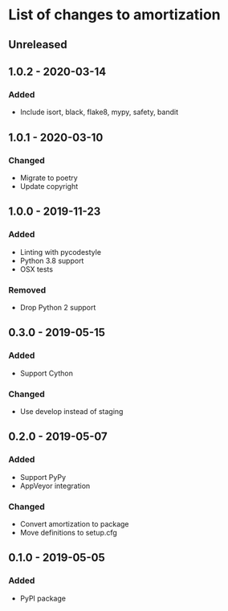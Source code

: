 # List of changes to amortization

## Unreleased

## 1.0.2 - 2020-03-14
### Added
- Include isort, black, flake8, mypy, safety, bandit

## 1.0.1 - 2020-03-10
### Changed
- Migrate to poetry
- Update copyright

## 1.0.0 - 2019-11-23
### Added
- Linting with pycodestyle
- Python 3.8 support
- OSX tests

### Removed
- Drop Python 2 support

## 0.3.0 - 2019-05-15
### Added
- Support Cython

### Changed
- Use develop instead of staging

## 0.2.0 - 2019-05-07
### Added
- Support PyPy
- AppVeyor integration

### Changed
- Convert amortization to package
- Move definitions to setup.cfg

## 0.1.0 - 2019-05-05
### Added
- PyPI package

